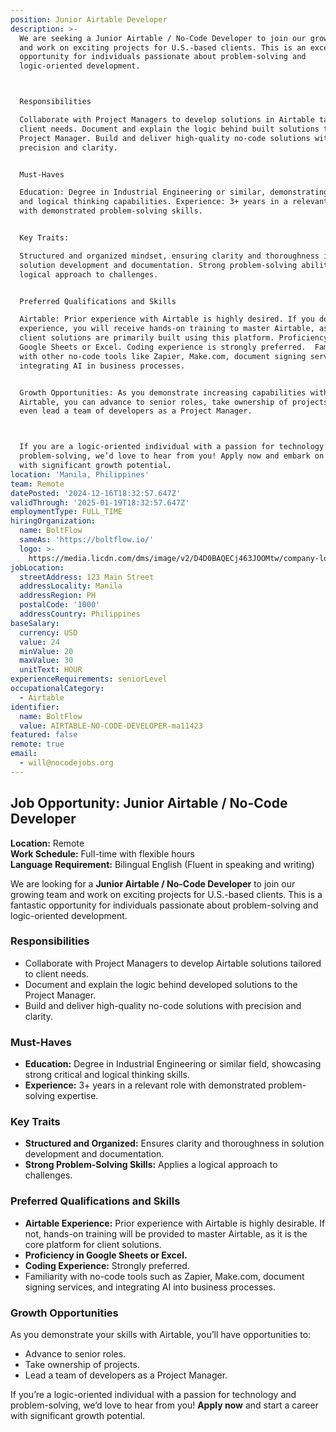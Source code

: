 ```yaml
---
position: Junior Airtable Developer
description: >-
  We are seeking a Junior Airtable / No-Code Developer to join our growing team
  and work on exciting projects for U.S.-based clients. This is an excellent
  opportunity for individuals passionate about problem-solving and
  logic-oriented development.



  Responsibilities

  Collaborate with Project Managers to develop solutions in Airtable tailored to
  client needs. Document and explain the logic behind built solutions to the
  Project Manager. Build and deliver high-quality no-code solutions with
  precision and clarity.


  Must-Haves

  Education: Degree in Industrial Engineering or similar, demonstrating critical
  and logical thinking capabilities. Experience: 3+ years in a relevant field,
  with demonstrated problem-solving skills.


  Key Traits:

  Structured and organized mindset, ensuring clarity and thoroughness in
  solution development and documentation. Strong problem-solving abilities and a
  logical approach to challenges.


  Preferred Qualifications and Skills

  Airtable: Prior experience with Airtable is highly desired. If you don’t have
  experience, you will receive hands-on training to master Airtable, as our
  client solutions are primarily built using this platform. Proficiency with
  Google Sheets or Excel. Coding experience is strongly preferred.  Familiarity
  with other no-code tools like Zapier, Make.com, document signing services, and
  integrating AI in business processes.


  Growth Opportunities: As you demonstrate increasing capabilities with
  Airtable, you can advance to senior roles, take ownership of projects, and
  even lead a team of developers as a Project Manager.



  If you are a logic-oriented individual with a passion for technology and
  problem-solving, we’d love to hear from you! Apply now and embark on a career
  with significant growth potential.
location: 'Manila, Philippines'
team: Remote
datePosted: '2024-12-16T18:32:57.647Z'
validThrough: '2025-01-19T18:32:57.647Z'
employmentType: FULL_TIME
hiringOrganization:
  name: BoltFlow
  sameAs: 'https://boltflow.io/'
  logo: >-
    https://media.licdn.com/dms/image/v2/D4D0BAQECj463JOOMtw/company-logo_200_200/company-logo_200_200/0/1705084719312/boltflow_logo?e=1740009600&v=beta&t=CZqMzCRjMAqsBRSuReFUF5iRBqdtUeKqQ_EcM_Sl18s
jobLocation:
  streetAddress: 123 Main Street
  addressLocality: Manila
  addressRegion: PH
  postalCode: '1000'
  addressCountry: Philippines
baseSalary:
  currency: USD
  value: 24
  minValue: 20
  maxValue: 30
  unitText: HOUR
experienceRequirements: seniorLevel
occupationalCategory:
  - Airtable
identifier:
  name: BoltFlow
  value: AIRTABLE-NO-CODE-DEVELOPER-ma11423
featured: false
remote: true
email:
  - will@nocodejobs.org
---
```

## Job Opportunity: Junior Airtable / No-Code Developer  

**Location:** Remote  
**Work Schedule:** Full-time with flexible hours  
**Language Requirement:** Bilingual English (Fluent in speaking and writing)  

We are looking for a **Junior Airtable / No-Code Developer** to join our growing team and work on exciting projects for U.S.-based clients. This is a fantastic opportunity for individuals passionate about problem-solving and logic-oriented development.  

### Responsibilities  
- Collaborate with Project Managers to develop Airtable solutions tailored to client needs.  
- Document and explain the logic behind developed solutions to the Project Manager.  
- Build and deliver high-quality no-code solutions with precision and clarity.  

### Must-Haves  
- **Education:** Degree in Industrial Engineering or similar field, showcasing strong critical and logical thinking skills.  
- **Experience:** 3+ years in a relevant role with demonstrated problem-solving expertise.  

### Key Traits  
- **Structured and Organized:** Ensures clarity and thoroughness in solution development and documentation.  
- **Strong Problem-Solving Skills:** Applies a logical approach to challenges.  

### Preferred Qualifications and Skills  
- **Airtable Experience:** Prior experience with Airtable is highly desirable. If not, hands-on training will be provided to master Airtable, as it is the core platform for client solutions.  
- **Proficiency in Google Sheets or Excel.**  
- **Coding Experience:** Strongly preferred.  
- Familiarity with no-code tools such as Zapier, Make.com, document signing services, and integrating AI into business processes.  

### Growth Opportunities  
As you demonstrate your skills with Airtable, you’ll have opportunities to:  
- Advance to senior roles.  
- Take ownership of projects.  
- Lead a team of developers as a Project Manager.  

If you’re a logic-oriented individual with a passion for technology and problem-solving, we’d love to hear from you! **Apply now** and start a career with significant growth potential.  
